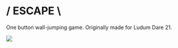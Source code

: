 # / ESCAPE \

One button wall-jumping game. Originally made for Ludum Dare 21.

![](ld21/data/screenShotIndieGames.png)
